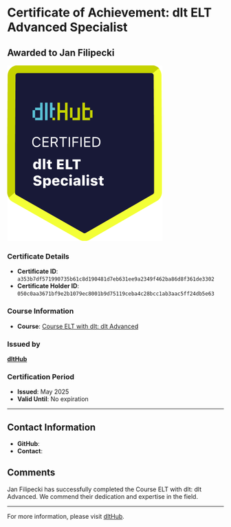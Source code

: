 
# Certificate of Achievement: dlt ELT Advanced Specialist

## Awarded to **Jan Filipecki**

![Course Image](../badges/dlt_ELT_specialist.png)

### Certificate Details
- **Certificate ID**: `a353b7df571990735b61c8d190481d7eb631ee9a2349f462ba86d8f361de3302`
- **Certificate Holder ID**: `050c0aa3671bf9e2b1079ec8001b9d75119ceba4c28bcc1ab3aac5ff24db5e63`

### Course Information
- **Course**: [Course ELT with dlt: dlt Advanced](https://github.com/dlt-hub/dlthub-education/tree/main/courses/dlt_advanced_2025)

### Issued by
[**dltHub**](https://dlthub.com/) 

### Certification Period
- **Issued**: May 2025
- **Valid Until**: No expiration

---

## Contact Information
- **GitHub**: 
- **Contact**: 

## Comments
Jan Filipecki has successfully completed the Course ELT with dlt: dlt Advanced. We commend their dedication and expertise in the field.

---

For more information, please visit [dltHub](https://dlthub.com/).
    